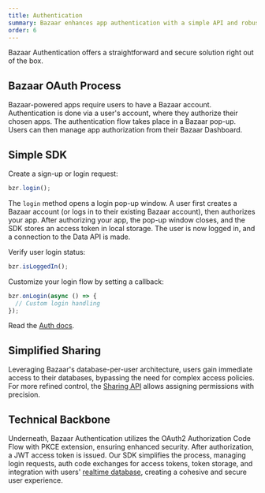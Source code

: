 ```yaml
---
title: Authentication
summary: Bazaar enhances app authentication with a simple API and robust OAuth flow, ensuring secure authorization and efficient token management for improved security and developer experience.
order: 6
---
```


Bazaar Authentication offers a straightforward and secure solution right out of the box.

## Bazaar OAuth Process

Bazaar-powered apps require users to have a Bazaar account. Authentication is done via a user's account, where they authorize their chosen apps. The authentication flow takes place in a Bazaar pop-up. Users can then manage app authorization from their Bazaar Dashboard.

## Simple SDK

Create a sign-up or login request:

```ts
bzr.login();
```

The `login` method opens a login pop-up window. A user first creates a Bazaar account (or logs in to their existing Bazaar account), then authorizes your app. After authorizing your app, the pop-up window closes, and the SDK stores an access token in local storage. The user is now logged in, and a connection to the Data API is made.

Verify user login status:

```ts
bzr.isLoggedIn();
```

Customize your login flow by setting a callback:

```ts
bzr.onLogin(async () => {
  // Custom login handling
});
```

Read the [Auth docs](/docs/features/auth).

## Simplified Sharing

Leveraging Bazaar's database-per-user architecture, users gain immediate access to their databases, bypassing the need for complex access policies. For more refined control, the [Sharing API](/features/sharing) allows assigning permissions with precision.

## Technical Backbone

Underneath, Bazaar Authentication utilizes the OAuth2 Authorization Code Flow with PKCE extension, ensuring enhanced security. After authorization, a JWT access token is issued. Our SDK simplifies the process, managing login requests, auth code exchanges for access tokens, token storage, and integration with users' [realtime database](/features/realtime-databases), creating a cohesive and secure user experience.
